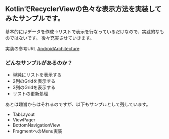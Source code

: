 ## KotlinでRecyclerViewの色々な表示方法を実装してみたサンプルです。
基本的にはデータを作成→リストで表示を行なっているだけなので、実践的なものではないです。
後々充実させていきます。

実装の参考URL
[AndroidArchitecture](https://github.com/googlesamples/android-architecture)

### どんなサンプルがあるのか？
- 単純にリストを表示する
- 2列のGridを表示する
- 3列のGridを表示する
- リストの更新処理

あとは趣旨からはそれるのですが、以下もサンプルとして残しています。
- TabLayout
- ViewPager
- BottomNavigationView
- FragmentへのMenu実装
